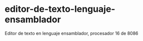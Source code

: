 # editor-de-texto-lenguaje-ensamblador
Editor de texto en lenguaje ensamblador, procesador 16 de 8086
